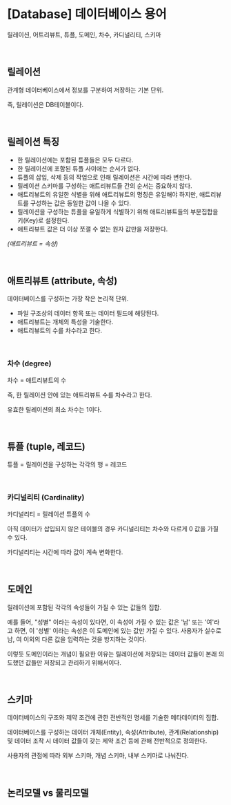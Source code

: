 # [Database] 데이터베이스 용어 
릴레이션, 어트리뷰트, 튜플, 도메인, 차수, 카디널리티, 스키마 <br>

<br>

## 릴레이션

관계형 데이터베이스에서 정보를 구분하여 저장하는 기본 단위. <br>

즉, 릴레이션은 DB테이블이다.

<br>

## 릴레이션 특징

- 한 릴레이션에는 포함된 튜플들은 모두 다르다.
- 한 릴레이션에 포함된 튜플 사이에는 순서가 없다.
- 튜플의 삽입, 삭제 등의 작업으로 인해 릴레이션은 시간에 따라 변한다.
- 릴레이션 스키마를 구성하는 애트리뷰트들 간의 순서는 중요하지 않다.
- 애트리뷰트의 유일한 식별을 위해 애트리뷰트의 명칭은 유일해야 하지만, 애트리뷰트를 구성하는 값은 동일한 값이 나올 수 있다.
- 릴레이션을 구성하는 튜플을 유일하게 식별하기 위해 애트리뷰트들의 부분집합을 키(Key)로 설정한다.
- 애트리뷰트 값은 더 이상 쪼갤 수 없는 원자 값만을 저장한다.

*(애트리뷰트 = 속성)*

<br>

## 애트리뷰트 (attribute, 속성)

데이터베이스를 구성하는 가장 작은 논리적 단위. <br>

- 파일 구조상의 데이터 항목 또는 데이터 필드에 해당된다.
- 애트리뷰트는 개체의 특성을 기술한다.
- 애트리뷰트의 수를 차수라고 한다.

<br>

### 차수 (degree)

차수 = 애트리뷰트의 수 <br>

즉, 한 릴레이션 안에 있는 애트리뷰트 수를 차수라고 한다.

유효한 릴레이션의 최소 차수는 1이다.

<br>

## 튜플 (tuple, 레코드)

튜플 = 릴레이션을 구성하는 각각의 행 = 레코드

<br>

### 카디널리티 (Cardinality)

카디널리티 = 릴레이션 튜플의 수

아직 데이터가 삽입되지 않은 테이블의 경우 카디널리티는 차수와 다르게 0 값을 가질 수 있다.

카디널리티는 시간에 따라 값이 계속 변화한다. 

<br>

## 도메인

릴레이션에 포함된 각각의 속성들이 가질 수 있는 값들의 집합. <br>

예를 들어, "성별" 이라는 속성이 있다면, 이 속성이 가질 수 있는 값은 '남' 또는 '여'라고 하면, 이 '성별' 이라는 속성은 이 도메인에 있는 값만 가질 수 있다. 사용자가 실수로 남, 여 이외의 다른 값을 입력하는 것을 방지하는 것이다. <br>

이렇듯 도메인이라는 개념이 필요한 이유는 릴레이션에 저장되는 데이터 값들이 본래 의도했던 값들만 저장되고 관리하기 위해서이다.

<br>

## 스키마

데이터베이스의 구조와 제약 조건에 관한 전반적인 명세를 기술한 메타데이터의 집합. <br>

데이터베이스를 구성하는 데이터 개체(Entity), 속성(Attribute), 관계(Relationship) 및 데이터 조작 시 데이터 값들이 갖는 제약 조건 등에 관해 전반적으로 정의한다. <br>

사용자의 관점에 따라 외부 스키마, 개념 스키마, 내부 스키마로 나눠진다. <br>

<br>

## 논리모델 vs 물리모델

<br>